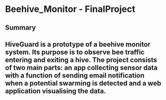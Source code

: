 <h1>Beehive_Monitor - FinalProject</h1>

<h2>Summary<h2>
<p style="fontsize: 14px">HiveGuard is a prototype of a beehive monitor system. Its purpose is to observe bee traffic entering and exiting a hive. The project consists of two main parts: an app collecting sensor data with a function of sending email notification when a potential swarming is detected and a web application visualising the data.</p>
